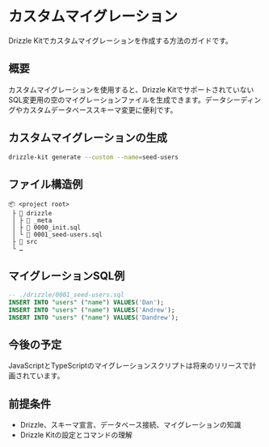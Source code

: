 # カスタムマイグレーション

Drizzle Kitでカスタムマイグレーションを作成する方法のガイドです。

## 概要

カスタムマイグレーションを使用すると、Drizzle Kitでサポートされていない SQL変更用の空のマイグレーションファイルを生成できます。データシーディングやカスタムデータベーススキーマ変更に便利です。

## カスタムマイグレーションの生成

```bash
drizzle-kit generate --custom --name=seed-users
```

## ファイル構造例

```
📦 <project root>
 ├ 📂 drizzle
 │ ├ 📂 _meta
 │ ├ 📜 0000_init.sql 
 │ └ 📜 0001_seed-users.sql 
 ├ 📂 src
 └ …
```

## マイグレーションSQL例

```sql
-- ./drizzle/0001_seed-users.sql
INSERT INTO "users" ("name") VALUES('Dan');
INSERT INTO "users" ("name") VALUES('Andrew');
INSERT INTO "users" ("name") VALUES('Dandrew');
```

## 今後の予定

JavaScriptとTypeScriptのマイグレーションスクリプトは将来のリリースで計画されています。

## 前提条件

- Drizzle、スキーマ宣言、データベース接続、マイグレーションの知識
- Drizzle Kitの設定とコマンドの理解
